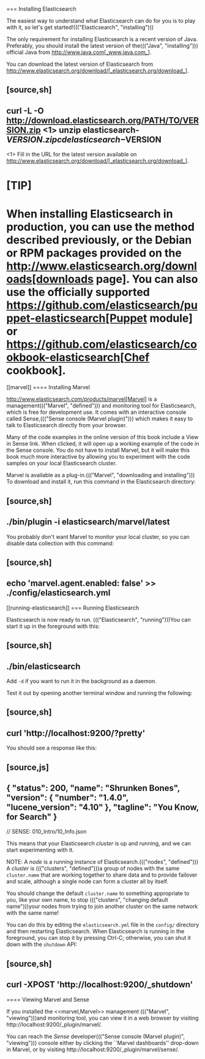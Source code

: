 === Installing Elasticsearch

The easiest way to understand what Elasticsearch can do for you is to
play with it, so let's get started!((("Elasticsearch", "installing")))

The only requirement for installing Elasticsearch is a recent version of Java.
Preferably, you should install the latest version of the((("Java", "installing"))) official Java
from http://www.java.com[_www.java.com_].

You can download the latest version of Elasticsearch from
http://www.elasticsearch.org/download/[_elasticsearch.org/download_].

[source,sh]
--------------------------------------------------
curl -L -O http://download.elasticsearch.org/PATH/TO/VERSION.zip <1>
unzip elasticsearch-$VERSION.zip
cd  elasticsearch-$VERSION
--------------------------------------------------
<1> Fill in the URL for the latest version available on
    http://www.elasticsearch.org/download/[_elasticsearch.org/download_].

[TIP]
====
When installing Elasticsearch in production, you can use the method
described previously, or the Debian or RPM packages provided on the
http://www.elasticsearch.org/downloads[downloads page]. You can also use
the officially supported
https://github.com/elasticsearch/puppet-elasticsearch[Puppet module] or
https://github.com/elasticsearch/cookbook-elasticsearch[Chef cookbook].
====

[[marvel]]
==== Installing Marvel

http://www.elasticsearch.com/products/marvel[Marvel] is a management((("Marvel", "defined"))) and monitoring
tool for Elasticsearch, which is free for development use. It comes with an
interactive console called Sense,((("Sense console (Marvel plugin)"))) which makes it easy to talk to
Elasticsearch directly from your browser.

Many of the code examples in the online version of this book include a View in Sense link. When
clicked, it will open up a working example of the code in the Sense console.
You do not have to install Marvel, but it will make this book much more
interactive by allowing you to  experiment with the code samples on your local
Elasticsearch cluster.

Marvel is available as a plug-in.((("Marvel", "downloading and installing"))) To download and install it, run this command
in the Elasticsearch directory:

[source,sh]
--------------------------------------------------
./bin/plugin -i elasticsearch/marvel/latest
--------------------------------------------------

You probably don't want Marvel to monitor your local cluster, so you can
disable data collection with this command:

[source,sh]
--------------------------------------------------
echo 'marvel.agent.enabled: false' >> ./config/elasticsearch.yml
--------------------------------------------------

[[running-elasticsearch]]
=== Running Elasticsearch

Elasticsearch is now ready to run. ((("Elasticsearch", "running")))You can start it up in the foreground
with this:

[source,sh]
--------------------------------------------------
./bin/elasticsearch
--------------------------------------------------
Add `-d` if you want to run it in the background as a daemon.

Test it out by opening another terminal window and running the following:

[source,sh]
--------------------------------------------------
curl 'http://localhost:9200/?pretty'
--------------------------------------------------


You should see a response like this:

[source,js]
--------------------------------------------------
{
   "status": 200,
   "name": "Shrunken Bones",
   "version": {
      "number": "1.4.0",
      "lucene_version": "4.10"
   },
   "tagline": "You Know, for Search"
}
--------------------------------------------------
// SENSE: 010_Intro/10_Info.json

This means that your Elasticsearch _cluster_ is up and running, and we can
start experimenting with it.

NOTE: A _node_ is a running instance of Elasticsearch.((("nodes", "defined"))) A _cluster_ is ((("clusters", "defined")))a group of
nodes with the same `cluster.name` that are working together to share data
and to provide failover and scale, although a single node can form a cluster
all by itself.

You should change the default `cluster.name` to something appropriate to you,
like your own name, to stop ((("clusters", "changing default name")))your nodes from trying to join another cluster on
the same network with the same name!

You can do this by editing the `elasticsearch.yml` file in the `config/`
directory and then restarting Elasticsearch.  When Elasticsearch is running in
the foreground, you can stop it by pressing Ctrl-C; otherwise, you can shut
it down with the `shutdown` API:

[source,sh]
--------------------------------------------------
curl -XPOST 'http://localhost:9200/_shutdown'
--------------------------------------------------


==== Viewing Marvel and Sense

If you installed the <<marvel,Marvel>> management ((("Marvel", "viewing")))and monitoring tool, you can
view it in a web browser by visiting
http://localhost:9200/_plugin/marvel/.

You can reach the _Sense_ developer((("Sense console (Marvel plugin)", "viewing"))) console either by clicking the ``Marvel
dashboards'' drop-down in Marvel, or by visiting
http://localhost:9200/_plugin/marvel/sense/.
